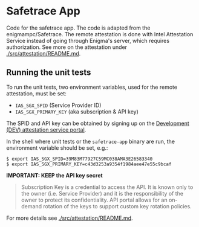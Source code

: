 # Safetrace App
Code for the safetrace app. The code is adapted from the enigmampc/Safetrace.
The remote attestation is done with Intel Attestation Service instead of going
through Enigma's server, which requires authorization. See more on the
attestation under [./src/attestation/README.md](./src/attestation/README.md).

## Running the unit tests
To run the unit tests, two environment variables, used for the remote
attestation, must be set:

* `IAS_SGX_SPID` (Service Provider ID)
* `IAS_SGX_PRIMARY_KEY` (aka subscription & API key)

The SPID and API key can be obtained by signing up on the
[Development (DEV) attestation service portal][dev-ias-portal].

In the shell where unit tests or the `safetrace-app` binary are run,
the environment variable should be set, e.g.:

```shell
$ export IAS_SGX_SPID=39M83M77927C59MC038AMA3E26583340
$ export IAS_SGX_PRIMARY_KEY=c43d3253a9354f1984aee47e55c9bcaf
```

**IMPORTANT: KEEP the API key secret**

> Subscription Key is a credential to access the API. It is known only to the
  owner (i.e. Service Provider) and it is the responsibility of the owner to
  protect its confidentiality. API portal allows for an on-demand rotation of
  the keys to support custom key rotation policies.

For more details see
[./src/attestation/README.md](./src/attestation/README.md).

[dev-ias-portal]: https://api.portal.trustedservices.intel.com/EPID-attestation
